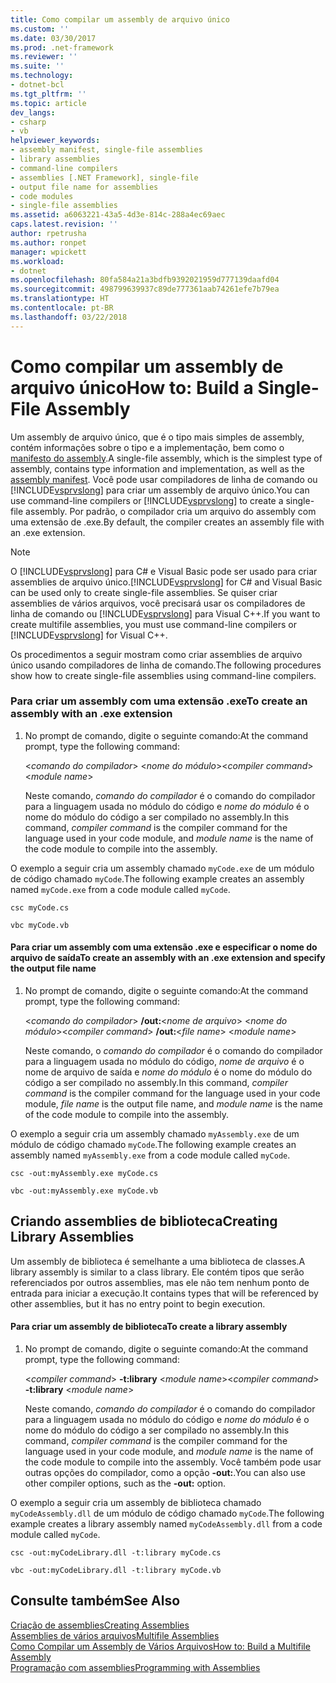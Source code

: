 ```yaml
---
title: Como compilar um assembly de arquivo único
ms.custom: ''
ms.date: 03/30/2017
ms.prod: .net-framework
ms.reviewer: ''
ms.suite: ''
ms.technology:
- dotnet-bcl
ms.tgt_pltfrm: ''
ms.topic: article
dev_langs:
- csharp
- vb
helpviewer_keywords:
- assembly manifest, single-file assemblies
- library assemblies
- command-line compilers
- assemblies [.NET Framework], single-file
- output file name for assemblies
- code modules
- single-file assemblies
ms.assetid: a6063221-43a5-4d3e-814c-288a4ec69aec
caps.latest.revision: ''
author: rpetrusha
ms.author: ronpet
manager: wpickett
ms.workload:
- dotnet
ms.openlocfilehash: 80fa584a21a3bdfb9392021959d777139daafd04
ms.sourcegitcommit: 498799639937c89de777361aab74261efe7b79ea
ms.translationtype: HT
ms.contentlocale: pt-BR
ms.lasthandoff: 03/22/2018
---
```

# <a name="how-to-build-a-single-file-assembly"></a><span data-ttu-id="62bfa-102">Como compilar um assembly de arquivo único</span><span class="sxs-lookup"><span data-stu-id="62bfa-102">How to: Build a Single-File Assembly</span></span>
<span data-ttu-id="62bfa-103">Um assembly de arquivo único, que é o tipo mais simples de assembly, contém informações sobre o tipo e a implementação, bem como o [manifesto do assembly](../../../docs/framework/app-domains/assembly-manifest.md).</span><span class="sxs-lookup"><span data-stu-id="62bfa-103">A single-file assembly, which is the simplest type of assembly, contains type information and implementation, as well as the [assembly manifest](../../../docs/framework/app-domains/assembly-manifest.md).</span></span> <span data-ttu-id="62bfa-104">Você pode usar compiladores de linha de comando ou [!INCLUDE[vsprvslong](../../../includes/vsprvslong-md.md)] para criar um assembly de arquivo único.</span><span class="sxs-lookup"><span data-stu-id="62bfa-104">You can use command-line compilers or [!INCLUDE[vsprvslong](../../../includes/vsprvslong-md.md)] to create a single-file assembly.</span></span> <span data-ttu-id="62bfa-105">Por padrão, o compilador cria um arquivo do assembly com uma extensão de .exe.</span><span class="sxs-lookup"><span data-stu-id="62bfa-105">By default, the compiler creates an assembly file with an .exe extension.</span></span>  
  
> [!NOTE]
>  <span data-ttu-id="62bfa-106">O [!INCLUDE[vsprvslong](../../../includes/vsprvslong-md.md)] para C# e Visual Basic pode ser usado para criar assemblies de arquivo único.</span><span class="sxs-lookup"><span data-stu-id="62bfa-106">[!INCLUDE[vsprvslong](../../../includes/vsprvslong-md.md)] for C# and Visual Basic can be used only to create single-file assemblies.</span></span> <span data-ttu-id="62bfa-107">Se quiser criar assemblies de vários arquivos, você precisará usar os compiladores de linha de comando ou [!INCLUDE[vsprvslong](../../../includes/vsprvslong-md.md)] para Visual C++.</span><span class="sxs-lookup"><span data-stu-id="62bfa-107">If you want to create multifile assemblies, you must use command-line compilers or [!INCLUDE[vsprvslong](../../../includes/vsprvslong-md.md)] for Visual C++.</span></span>  
  
 <span data-ttu-id="62bfa-108">Os procedimentos a seguir mostram como criar assemblies de arquivo único usando compiladores de linha de comando.</span><span class="sxs-lookup"><span data-stu-id="62bfa-108">The following procedures show how to create single-file assemblies using command-line compilers.</span></span>  
  
### <a name="to-create-an-assembly-with-an-exe-extension"></a><span data-ttu-id="62bfa-109">Para criar um assembly com uma extensão .exe</span><span class="sxs-lookup"><span data-stu-id="62bfa-109">To create an assembly with an .exe extension</span></span>  
  
1.  <span data-ttu-id="62bfa-110">No prompt de comando, digite o seguinte comando:</span><span class="sxs-lookup"><span data-stu-id="62bfa-110">At the command prompt, type the following command:</span></span>  
  
     <span data-ttu-id="62bfa-111">\<*comando do compilador*> \<*nome do módulo*></span><span class="sxs-lookup"><span data-stu-id="62bfa-111">\<*compiler command*> \<*module name*></span></span>  
  
     <span data-ttu-id="62bfa-112">Neste comando, *comando do compilador* é o comando do compilador para a linguagem usada no módulo do código e *nome do módulo* é o nome do módulo do código a ser compilado no assembly.</span><span class="sxs-lookup"><span data-stu-id="62bfa-112">In this command, *compiler command* is the compiler command for the language used in your code module, and *module name* is the name of the code module to compile into the assembly.</span></span>  
  
 <span data-ttu-id="62bfa-113">O exemplo a seguir cria um assembly chamado `myCode.exe` de um módulo de código chamado `myCode`.</span><span class="sxs-lookup"><span data-stu-id="62bfa-113">The following example creates an assembly named `myCode.exe` from a code module called `myCode`.</span></span>  
  
```console
csc myCode.cs  
```  

```console
vbc myCode.vb  
```  
  
#### <a name="to-create-an-assembly-with-an-exe-extension-and-specify-the-output-file-name"></a><span data-ttu-id="62bfa-114">Para criar um assembly com uma extensão .exe e especificar o nome do arquivo de saída</span><span class="sxs-lookup"><span data-stu-id="62bfa-114">To create an assembly with an .exe extension and specify the output file name</span></span>  
  
1.  <span data-ttu-id="62bfa-115">No prompt de comando, digite o seguinte comando:</span><span class="sxs-lookup"><span data-stu-id="62bfa-115">At the command prompt, type the following command:</span></span>  
  
     <span data-ttu-id="62bfa-116">\<*comando do compilador*> **/out:**\<*nome de arquivo*> \<*nome do módulo*></span><span class="sxs-lookup"><span data-stu-id="62bfa-116">\<*compiler command*> **/out:**\<*file name*> \<*module name*></span></span>  
  
     <span data-ttu-id="62bfa-117">Neste comando, o *comando do compilador* é o comando do compilador para a linguagem usada no módulo do código, *nome de arquivo* é o nome de arquivo de saída e *nome do módulo* é o nome do módulo do código a ser compilado no assembly.</span><span class="sxs-lookup"><span data-stu-id="62bfa-117">In this command, *compiler command* is the compiler command for the language used in your code module, *file name* is the output file name, and *module name* is the name of the code module to compile into the assembly.</span></span>  
  
 <span data-ttu-id="62bfa-118">O exemplo a seguir cria um assembly chamado `myAssembly.exe` de um módulo de código chamado `myCode`.</span><span class="sxs-lookup"><span data-stu-id="62bfa-118">The following example creates an assembly named `myAssembly.exe` from a code module called `myCode`.</span></span>  
  
```console  
csc -out:myAssembly.exe myCode.cs  
```  
  
```console
vbc -out:myAssembly.exe myCode.vb  
```  
  
## <a name="creating-library-assemblies"></a><span data-ttu-id="62bfa-119">Criando assemblies de biblioteca</span><span class="sxs-lookup"><span data-stu-id="62bfa-119">Creating Library Assemblies</span></span>  
 <span data-ttu-id="62bfa-120">Um assembly de biblioteca é semelhante a uma biblioteca de classes.</span><span class="sxs-lookup"><span data-stu-id="62bfa-120">A library assembly is similar to a class library.</span></span> <span data-ttu-id="62bfa-121">Ele contém tipos que serão referenciados por outros assemblies, mas ele não tem nenhum ponto de entrada para iniciar a execução.</span><span class="sxs-lookup"><span data-stu-id="62bfa-121">It contains types that will be referenced by other assemblies, but it has no entry point to begin execution.</span></span>  
  
#### <a name="to-create-a-library-assembly"></a><span data-ttu-id="62bfa-122">Para criar um assembly de biblioteca</span><span class="sxs-lookup"><span data-stu-id="62bfa-122">To create a library assembly</span></span>  
  
1.  <span data-ttu-id="62bfa-123">No prompt de comando, digite o seguinte comando:</span><span class="sxs-lookup"><span data-stu-id="62bfa-123">At the command prompt, type the following command:</span></span>  
  
     <span data-ttu-id="62bfa-124">\<*compiler command*> **-t:library** \<*module name*></span><span class="sxs-lookup"><span data-stu-id="62bfa-124">\<*compiler command*> **-t:library** \<*module name*></span></span>  
  
     <span data-ttu-id="62bfa-125">Neste comando, *comando do compilador* é o comando do compilador para a linguagem usada no módulo do código e *nome do módulo* é o nome do módulo do código a ser compilado no assembly.</span><span class="sxs-lookup"><span data-stu-id="62bfa-125">In this command, *compiler command* is the compiler command for the language used in your code module, and *module name* is the name of the code module to compile into the assembly.</span></span> <span data-ttu-id="62bfa-126">Você também pode usar outras opções do compilador, como a opção **-out:**.</span><span class="sxs-lookup"><span data-stu-id="62bfa-126">You can also use other compiler options, such as the **-out:** option.</span></span>  
  
 <span data-ttu-id="62bfa-127">O exemplo a seguir cria um assembly de biblioteca chamado `myCodeAssembly.dll` de um módulo de código chamado `myCode`.</span><span class="sxs-lookup"><span data-stu-id="62bfa-127">The following example creates a library assembly named `myCodeAssembly.dll` from a code module called `myCode`.</span></span>  
  
```console  
csc -out:myCodeLibrary.dll -t:library myCode.cs  
```  
  
```console
vbc -out:myCodeLibrary.dll -t:library myCode.vb  
```  
  
## <a name="see-also"></a><span data-ttu-id="62bfa-128">Consulte também</span><span class="sxs-lookup"><span data-stu-id="62bfa-128">See Also</span></span>  
 [<span data-ttu-id="62bfa-129">Criação de assemblies</span><span class="sxs-lookup"><span data-stu-id="62bfa-129">Creating Assemblies</span></span>](../../../docs/framework/app-domains/create-assemblies.md)  
 [<span data-ttu-id="62bfa-130">Assemblies de vários arquivos</span><span class="sxs-lookup"><span data-stu-id="62bfa-130">Multifile Assemblies</span></span>](../../../docs/framework/app-domains/multifile-assemblies.md)  
 [<span data-ttu-id="62bfa-131">Como Compilar um Assembly de Vários Arquivos</span><span class="sxs-lookup"><span data-stu-id="62bfa-131">How to: Build a Multifile Assembly</span></span>](../../../docs/framework/app-domains/how-to-build-a-multifile-assembly.md)  
 [<span data-ttu-id="62bfa-132">Programação com assemblies</span><span class="sxs-lookup"><span data-stu-id="62bfa-132">Programming with Assemblies</span></span>](../../../docs/framework/app-domains/programming-with-assemblies.md)

